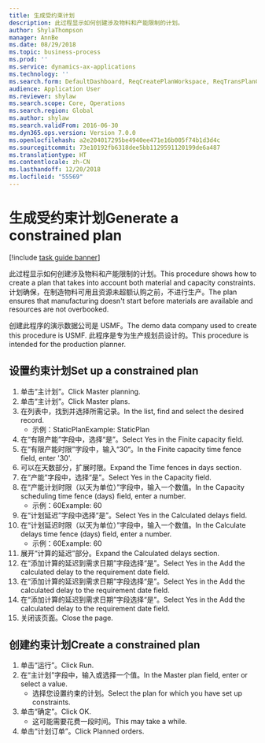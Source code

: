 ```yaml
---
title: 生成受约束计划
description: 此过程显示如何创建涉及物料和产能限制的计划。
author: ShylaThompson
manager: AnnBe
ms.date: 08/29/2018
ms.topic: business-process
ms.prod: ''
ms.service: dynamics-ax-applications
ms.technology: ''
ms.search.form: DefaultDashboard, ReqCreatePlanWorkspace, ReqTransPlanCard, ReqPlanSched
audience: Application User
ms.reviewer: shylaw
ms.search.scope: Core, Operations
ms.search.region: Global
ms.author: shylaw
ms.search.validFrom: 2016-06-30
ms.dyn365.ops.version: Version 7.0.0
ms.openlocfilehash: a2e204017295be4940ee471e16b005f74b1d3d4c
ms.sourcegitcommit: 73e10192fb6318dee5bb1129591120199de6a487
ms.translationtype: HT
ms.contentlocale: zh-CN
ms.lasthandoff: 12/20/2018
ms.locfileid: "55569"
---
```

# <a name="generate-a-constrained-plan"></a><span data-ttu-id="df584-103">生成受约束计划</span><span class="sxs-lookup"><span data-stu-id="df584-103">Generate a constrained plan</span></span>

[!include [task guide banner](../../includes/task-guide-banner.md)]

<span data-ttu-id="df584-104">此过程显示如何创建涉及物料和产能限制的计划。</span><span class="sxs-lookup"><span data-stu-id="df584-104">This procedure shows how to create a plan that takes into account both material and capacity constraints.</span></span> <span data-ttu-id="df584-105">计划确保，在制造物料可用且资源未超额认购之前，不进行生产。</span><span class="sxs-lookup"><span data-stu-id="df584-105">The plan ensures that manufacturing doesn't start before materials are available and resources are not overbooked.</span></span> 

<span data-ttu-id="df584-106">创建此程序的演示数据公司是 USMF。</span><span class="sxs-lookup"><span data-stu-id="df584-106">The demo data company used to create this procedure is USMF.</span></span> <span data-ttu-id="df584-107">此程序是专为生产规划员设计的。</span><span class="sxs-lookup"><span data-stu-id="df584-107">This procedure is intended for the production planner.</span></span>


## <a name="set-up-a-constrained-plan"></a><span data-ttu-id="df584-108">设置约束计划</span><span class="sxs-lookup"><span data-stu-id="df584-108">Set up a constrained plan</span></span>
1. <span data-ttu-id="df584-109">单击“主计划”。</span><span class="sxs-lookup"><span data-stu-id="df584-109">Click Master planning.</span></span>
2. <span data-ttu-id="df584-110">单击“主计划”。</span><span class="sxs-lookup"><span data-stu-id="df584-110">Click Master plans.</span></span>
3. <span data-ttu-id="df584-111">在列表中，找到并选择所需记录。</span><span class="sxs-lookup"><span data-stu-id="df584-111">In the list, find and select the desired record.</span></span>
    * <span data-ttu-id="df584-112">示例：StaticPlan</span><span class="sxs-lookup"><span data-stu-id="df584-112">Example: StaticPlan</span></span>  
4. <span data-ttu-id="df584-113">在“有限产能”字段中，选择“是”。</span><span class="sxs-lookup"><span data-stu-id="df584-113">Select Yes in the Finite capacity field.</span></span>
5. <span data-ttu-id="df584-114">在“有限产能时限”字段中，输入“30“。</span><span class="sxs-lookup"><span data-stu-id="df584-114">In the Finite capacity time fence field, enter '30'.</span></span>
6. <span data-ttu-id="df584-115">可以在天数部分，扩展时限。</span><span class="sxs-lookup"><span data-stu-id="df584-115">Expand the Time fences in days section.</span></span>
7. <span data-ttu-id="df584-116">在“产能”字段中，选择“是”。</span><span class="sxs-lookup"><span data-stu-id="df584-116">Select Yes in the Capacity field.</span></span>
8. <span data-ttu-id="df584-117">在“产能计划时限（以天为单位）”字段中，输入一个数值。</span><span class="sxs-lookup"><span data-stu-id="df584-117">In the Capacity scheduling time fence (days) field, enter a number.</span></span>
    * <span data-ttu-id="df584-118">示例：60</span><span class="sxs-lookup"><span data-stu-id="df584-118">Example: 60</span></span>  
9. <span data-ttu-id="df584-119">在“计划延迟”字段中选择“是”。</span><span class="sxs-lookup"><span data-stu-id="df584-119">Select Yes in the Calculated delays field.</span></span>
10. <span data-ttu-id="df584-120">在“计划延迟时限（以天为单位）”字段中，输入一个数值。</span><span class="sxs-lookup"><span data-stu-id="df584-120">In the Calculate delays time fence (days) field, enter a number.</span></span>
    * <span data-ttu-id="df584-121">示例：60</span><span class="sxs-lookup"><span data-stu-id="df584-121">Example: 60</span></span>  
11. <span data-ttu-id="df584-122">展开“计算的延迟”部分。</span><span class="sxs-lookup"><span data-stu-id="df584-122">Expand the Calculated delays section.</span></span>
12. <span data-ttu-id="df584-123">在“添加计算的延迟到需求日期”字段选择“是”。</span><span class="sxs-lookup"><span data-stu-id="df584-123">Select Yes in the Add the calculated delay to the requirement date field.</span></span>
13. <span data-ttu-id="df584-124">在“添加计算的延迟到需求日期”字段选择“是”。</span><span class="sxs-lookup"><span data-stu-id="df584-124">Select Yes in the Add the calculated delay to the requirement date field.</span></span>
14. <span data-ttu-id="df584-125">在“添加计算的延迟到需求日期”字段选择“是”。</span><span class="sxs-lookup"><span data-stu-id="df584-125">Select Yes in the Add the calculated delay to the requirement date field.</span></span>
15. <span data-ttu-id="df584-126">关闭该页面。</span><span class="sxs-lookup"><span data-stu-id="df584-126">Close the page.</span></span>

## <a name="create-a-constrained-plan"></a><span data-ttu-id="df584-127">创建约束计划</span><span class="sxs-lookup"><span data-stu-id="df584-127">Create a constrained plan</span></span>
1. <span data-ttu-id="df584-128">单击“运行”。</span><span class="sxs-lookup"><span data-stu-id="df584-128">Click Run.</span></span>
2. <span data-ttu-id="df584-129">在“主计划”字段中，输入或选择一个值。</span><span class="sxs-lookup"><span data-stu-id="df584-129">In the Master plan field, enter or select a value.</span></span>
    * <span data-ttu-id="df584-130">选择您设置约束的计划。</span><span class="sxs-lookup"><span data-stu-id="df584-130">Select the plan for which you have set up constraints.</span></span>  
3. <span data-ttu-id="df584-131">单击“确定”。</span><span class="sxs-lookup"><span data-stu-id="df584-131">Click OK.</span></span>
    * <span data-ttu-id="df584-132">这可能需要花费一段时间。</span><span class="sxs-lookup"><span data-stu-id="df584-132">This may take a while.</span></span>  
4. <span data-ttu-id="df584-133">单击“计划订单”。</span><span class="sxs-lookup"><span data-stu-id="df584-133">Click Planned orders.</span></span>

